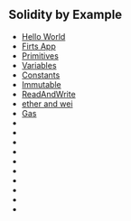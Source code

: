 ## Solidity by Example

* [Hello World](HelloWorld.sol)
* [Firts App](FirstApp.sol)
* [Primitives](primitives.sol)
* [Variables](variables.sol)
* [Constants](constants.sol)
* [Immutable](immutable.sol)
* [ReadAndWrite](ReadAndWrite.sol)
* [ether and wei](EtherAndWei.sol)
* [Gas](gas.sol)
* []()
* []()
* []()
* []()
* []()
* []()
* []()
* []()
* []()
* []()